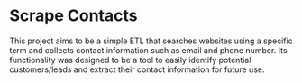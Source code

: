 # Scrape Contacts

This project aims to be a simple ETL that searches websites using a specific term and collects contact information such as email and phone number. Its functionality was designed to be a tool to easily identify potential customers/leads and extract their contact information for future use.

